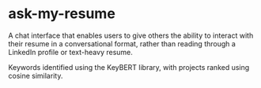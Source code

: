# ask-my-resume

A chat interface that enables users to give others the ability to interact with their resume in a conversational format, rather than reading through a LinkedIn profile or text-heavy resume.

Keywords identified using the KeyBERT library, with projects ranked using cosine similarity.
